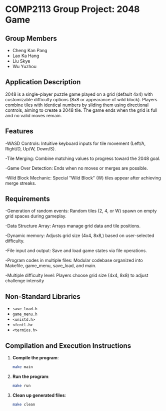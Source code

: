 # COMP2113 Group Project: 2048 Game

## Group Members
- Cheng Kan Pang
- Lao Ka Hang
- Liu Skye
- Wu Yuzhou

## Application Description
2048 is a single-player puzzle game played on a grid (default 4x4) with customizable difficulty options (8x8 or appearance of wild block). Players combine tiles with identical numbers by sliding them using directional controls, aiming to create a 2048 tile. The game ends when the grid is full and no valid moves remain.

## Features
-WASD Controls: Intuitive keyboard inputs for tile movement (Left/A, Right/D, Up/W, Down/S).

-Tile Merging: Combine matching values to progress toward the 2048 goal.

-Game Over Detection: Ends when no moves or merges are possible.

-Wild Block Mechanic: Special "Wild Block" (W) tiles appear after achieving merge streaks.

## Requirements

-Generation of random events: Random tiles (2, 4, or W) spawn on empty grid spaces during gameplay.

-Data Structure Array: Arrays manage grid data and tile positions.

-Dynamic memory: Adjusts grid size (4x4, 8x8,) based on user-selected difficulty.

-File input and output: Save and load game states via file operations.

-Program codes in multiple files: Modular codebase organized into Makefile, game_menu, save_load, and main.

-Multiple difficulty level: Players choose grid size (4x4, 8x8) to adjust challenge intensity

## Non-Standard Libraries
- `save_load.h`
- `game_menu.h`
- `<unistd.h>`
- `<fcntl.h>`
- `<termios.h>`

## Compilation and Execution Instructions
1. **Compile the program**:
   ```bash
   make main
   ```
2. **Run the program**:
   ```bash
   make run
   ```
3. **Clean up generated files**:
   ```bash
   make clean
   ```
